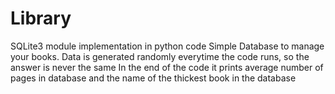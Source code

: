 # Library
SQLite3 module implementation in python code
Simple Database to manage your books.
Data is generated randomly everytime the code runs, so the answer is never the same
In the end of the code it prints average number of pages in database and the name of the thickest book in the database
